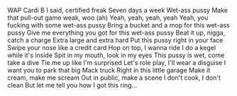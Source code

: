 WAP
Cardi B
I said, certified freak
Seven days a week
Wet-ass pussy
Make that pull-out game weak, woo (ah)
Yeah, yeah, yeah, yeah
Yeah, you fucking with some wet-ass pussy
Bring a bucket and a mop for this wet-ass pussy
Give me everything you got for this wet-ass pussy
Beat it up, nigga, catch a charge
Extra large and extra hard
Put this pussy right in your face
Swipe your nose like a credit card
Hop on top, I wanna ride
I do a kegel while it's inside
Spit in my mouth, look in my eyes
This pussy is wet, come take a dive
Tie me up like I'm surprised
Let's role play, I'll wear a disguise
I want you to park that big Mack truck
Right in this little garage
Make it cream, make me scream
Out in public, make a scene
I don't cook, I don't clean
But let me tell you how I got this ring…